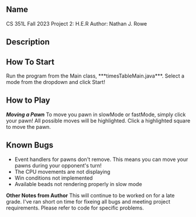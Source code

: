 ## Name
CS 351L Fall 2023 Project 2: H.E.R
Author: Nathan J. Rowe

## Description

<h2>How To Start</h2>
Run the program from the Main class, ***timesTableMain.java***. Select a mode from the dropdown
and click Start!

<h2>How to Play</h2>

***Moving a Pawn***
To move you pawn in slowMode or fastMode, simply click your pawn! All possible moves will be highlighted.
Click a highlighted square to move the pawn.


<h2>Known Bugs</h2>
<ul>
    <li>Event handlers for pawns don't remove. This means you can move your pawns 
        during your opponent's turn!</li>
    <li>The CPU movements are not displaying</li>
    <li>Win conditions not implemented</li>
    <li>Available beads not rendering properly in slow mode</li>
</ul>

**Other Notes from Author**
This will continue to be worked on for a late grade. I've ran short
on time for fixeing all bugs and meeting project requirements. Please
refer to code for specific problems. 